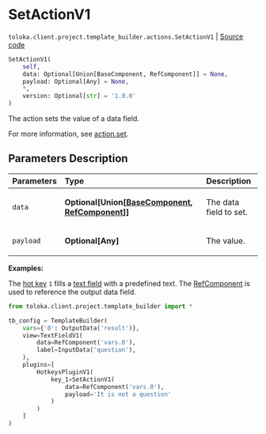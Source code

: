 # SetActionV1
`toloka.client.project.template_builder.actions.SetActionV1` | [Source code](https://github.com/Toloka/toloka-kit/blob/v1.2.3/src/client/project/template_builder/actions.py#L146)

```python
SetActionV1(
    self,
    data: Optional[Union[BaseComponent, RefComponent]] = None,
    payload: Optional[Any] = None,
    *,
    version: Optional[str] = '1.0.0'
)
```

The action sets the value of a data field.


For more information, see [action.set](https://toloka.ai/docs/template-builder/reference/action.set).

## Parameters Description

| Parameters | Type | Description |
| :----------| :----| :-----------|
`data`|**Optional\[Union\[[BaseComponent](toloka.client.project.template_builder.base.BaseComponent.md), [RefComponent](toloka.client.project.template_builder.base.RefComponent.md)\]\]**|<p>The data field to set.</p>
`payload`|**Optional\[Any\]**|<p>The value.</p>

**Examples:**

The [hot key](toloka.client.project.template_builder.plugins.HotkeysPluginV1.md) `1`
fills a [text field](toloka.client.project.template_builder.fields.TextFieldV1.md) with a predefined text.
The [RefComponent](toloka.client.project.template_builder.base.RefComponent.md) is used to reference the output data field.

```python
from toloka.client.project.template_builder import *

tb_config = TemplateBuilder(
    vars={'0': OutputData('result')},
    view=TextFieldV1(
        data=RefComponent('vars.0'),
        label=InputData('question'),
    ),
    plugins=[
        HotkeysPluginV1(
            key_1=SetActionV1(
                data=RefComponent('vars.0'),
                payload='It is not a question'
            )
        )
    ]
)
```

